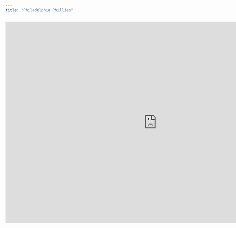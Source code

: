 ```yaml
---
title: "Philadelphia Phillies"
---
```


<iframe id="igraph" scrolling="no" style="border:none;" seamless="seamless" src="https://fancygama.github.io/ss_plots/PHI.html" height="640" width="960"></iframe>